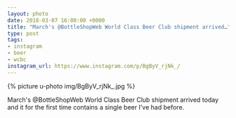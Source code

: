```yaml
---
layout: photo
date: 2018-03-07 16:00:00 +0000
title: "March's @BottleShopWeb World Class Beer Club shipment arrived…"
type: post
tags:
- instagram
- beer
- wcbc
instagram_url: https://www.instagram.com/p/BgByV_rjNk_/
---
```


{% picture u-photo img/BgByV_rjNk_.jpg %}

March's @BottleShopWeb World Class Beer Club shipment arrived today and it for the first time contains a single beer I've had before.
